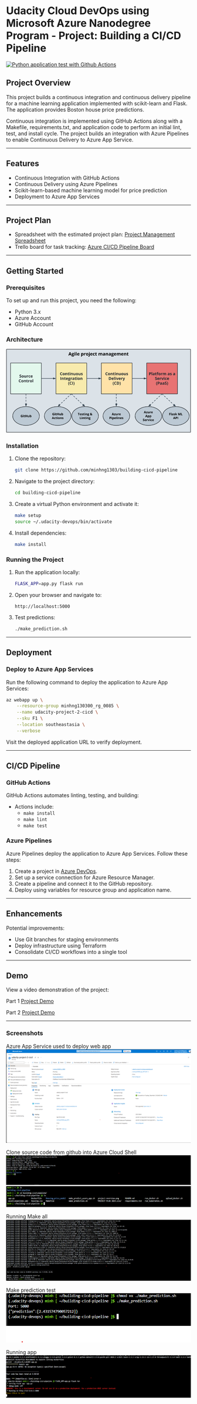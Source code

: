 # Udacity Cloud DevOps using Microsoft Azure Nanodegree Program - Project: Building a CI/CD Pipeline

[![Python application test with Github Actions](https://github.com/minhng1303/building-cicd-pipeline/actions/workflows/pythonapp.yml/badge.svg)](https://github.com/minhng1303/building-cicd-pipeline/blob/master/.github/workflows/pythonapp.yml)

## Project Overview
This project builds a continuous integration and continuous delivery pipeline for a machine learning application implemented with scikit-learn and Flask. The application provides Boston house price predictions.

Continuous integration is implemented using GitHub Actions along with a Makefile, requirements.txt, and application code to perform an initial lint, test, and install cycle. The project builds an integration with Azure Pipelines to enable Continuous Delivery to Azure App Service.

---

## Features
- Continuous Integration with GitHub Actions
- Continuous Delivery using Azure Pipelines
- Scikit-learn-based machine learning model for price prediction
- Deployment to Azure App Services

---

## Project Plan
- Spreadsheet with the estimated project plan: [Project Management Spreadsheet](https://github.com/minhng1303/building-cicd-pipeline/blob/master/PROJECT%20PLAN%202024.xlsx)
- Trello board for task tracking: [Azure CI/CD Pipeline Board](https://trello.com/b/Vt8CjsHG/cloud-devops-udacity-project2)

---

## Getting Started

### Prerequisites
To set up and run this project, you need the following:
- Python 3.x
- Azure Account
- GitHub Account

### Architecture
![Architectural overview](project-overview.png)

### Installation
1. Clone the repository:
   ```bash
   git clone https://github.com/minhng1303/building-cicd-pipeline
   ```
2. Navigate to the project directory:
   ```bash
   cd building-cicd-pipeline
   ```
3. Create a virtual Python environment and activate it:
   ```bash
   make setup
   source ~/.udacity-devops/bin/activate
   ```
4. Install dependencies:
   ```bash
   make install
   ```

### Running the Project
1. Run the application locally:
   ```bash
   FLASK_APP=app.py flask run
   ```
2. Open your browser and navigate to:
   ```
   http://localhost:5000
   ```
3. Test predictions:
   ```bash
   ./make_prediction.sh
   ```

---

## Deployment

### Deploy to Azure App Services
Run the following command to deploy the application to Azure App Services:
```bash
az webapp up \
    --resource-group minhng130300_rg_0085 \
    --name udacity-project-2-cicd \
    --sku F1 \
    --location southeastasia \
    --verbose
```
Visit the deployed application URL to verify deployment.

---

## CI/CD Pipeline

### GitHub Actions
GitHub Actions automates linting, testing, and building:
- Actions include:
  - `make install`
  - `make lint`
  - `make test`

### Azure Pipelines
Azure Pipelines deploy the application to Azure App Services. Follow these steps:
1. Create a project in [Azure DevOps](https://dev.azure.com/).
2. Set up a service connection for Azure Resource Manager.
3. Create a pipeline and connect it to the GitHub repository.
4. Deploy using variables for resource group and application name.

---

## Enhancements
Potential improvements:
- Use Git branches for staging environments
- Deploy infrastructure using Terraform
- Consolidate CI/CD workflows into a single tool

---

## Demo
View a video demonstration of the project: 

Part 1
[Project Demo](https://youtu.be/9-UoI0XNt_k)

Part 2
[Project Demo](https://youtu.be/hNu4Fo3t42s)

---

### Screenshots

Azure App Service used to deploy web app
![](./Images/azure-app-service.png)

Clone source code from github into Azure Cloud Shell
![](./Images/clone-source-code-1.png)
![](./Images/clone-source-code-2.png)

Running Make all
![](./Images/make-all.png)

Make prediction test
![](./Images/make-prediction-test.png)

Running app
![](./Images/running-app.png)
